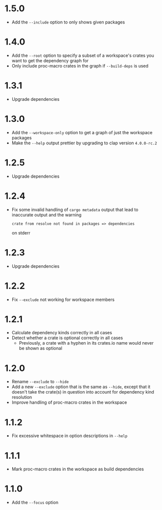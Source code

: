 # 1.5.0

- Add the `--include` option to only shows given packages

# 1.4.0

- Add the `--root` option to specify a subset of a workspace's crates you want
  to get the dependency graph for
- Only include proc-macro crates in the graph if `--build-deps` is used

# 1.3.1

- Upgrade dependencies

# 1.3.0

- Add the `--workspace-only` option to get a graph of just the workspace
  packages
- Make the `--help` output prettier by upgrading to clap version `4.0.0-rc.2`

# 1.2.5

- Upgrade dependencies

# 1.2.4

- Fix some invalid handling of `cargo metadata` output that lead to inaccurate
  output and the warning

  ```
  crate from resolve not found in packages => dependencies
  ```

  on stderr

# 1.2.3

- Upgrade dependencies

# 1.2.2

- Fix `--exclude` not working for workspace members

# 1.2.1

- Calculate dependency kinds correctly in all cases
- Detect whether a crate is optional correctly in all cases
  - Previously, a crate with a hyphen in its crates.io name would never be shown
    as optional

# 1.2.0

- Rename `--exclude` to `--hide`
- Add a new `--exclude` option that is the same as `--hide`, except that it
  doesn't take the crate(s) in question into account for dependency kind
  resolution
- Improve handling of proc-macro crates in the workspace

# 1.1.2

- Fix excessive whitespace in option descriptions in `--help`

# 1.1.1

- Mark proc-macro crates in the workspace as build dependencies

# 1.1.0

- Add the `--focus` option
